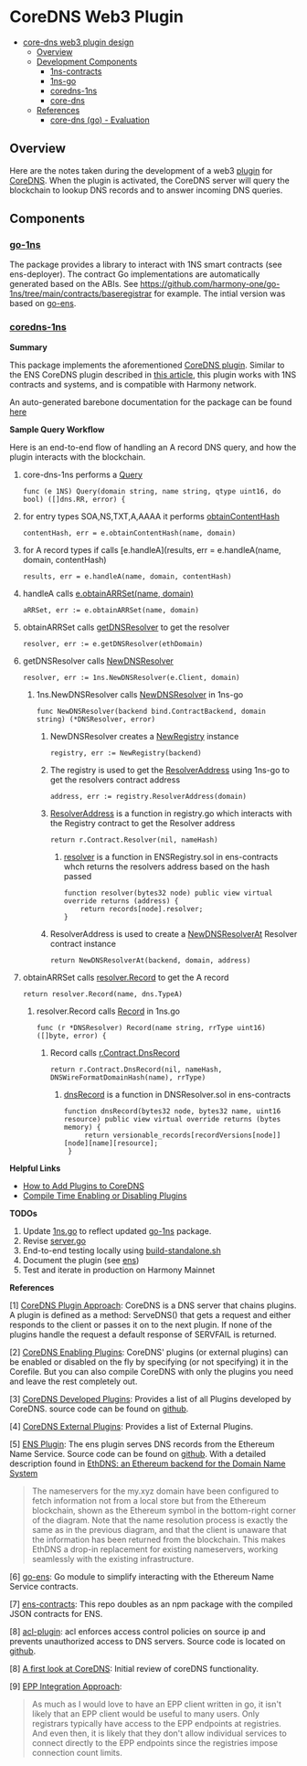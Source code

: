 # CoreDNS Web3 Plugin

- [core-dns web3 plugin design](#core-dns-web3-plugin-design)
  - [Overview](#overview)
  - [Development Components](#development-components)
    - [1ns-contracts](#1ns-contracts)
    - [1ns-go](#1ns-go)
    - [coredns-1ns](#coredns-1ns)
    - [core-dns](#core-dns)
  - [References](#references)
    - [core-dns (go) - Evaluation](#core-dns-go---evaluation)

## Overview

Here are the notes taken during the development of a web3 [plugin](https://coredns.io/explugins/) for [CoreDNS](https://coredns.io/). When the plugin is activated, the CoreDNS server will query the blockchain to lookup DNS records and to answer incoming DNS queries.

## Components

### [go-1ns](https://github.com/harmony-one/go-1ns)

The package provides a library to interact with 1NS smart contracts (see ens-deployer). The contract Go implementations are automatically generated based on the ABIs. See <https://github.com/harmony-one/go-1ns/tree/main/contracts/baseregistrar> for example. The intial version was based on [go-ens](https://github.com/wealdtech/go-ens).

### [coredns-1ns](https://github.com/harmony-one/coredns-1ns)

**Summary**

This package implements the aforementioned [CoreDNS plugin](https://coredns.io/2016/12/19/writing-plugins-for-coredns/). Similar to the ENS CoreDNS plugin described in [this article](http://www.wealdtech.com/articles/ethdns-an-ethereum-backend-for-the-domain-name-system/), this plugin works with 1NS contracts and systems, and is compatible with Harmony network.

An auto-generated barebone documentation for the package can be found [here](/assets/go-1ns-docs.pdf)

**Sample Query Workflow**

Here is an end-to-end flow of handling an A record DNS query, and how the plugin interacts with the blockchain.

1. core-dns-1ns performs a [Query](https://github.com/harmony-one/coredns-1ns/blob/main/1ns.go#L66)

   `func (e 1NS) Query(domain string, name string, qtype uint16, do bool) ([]dns.RR, error) {`

2. for entry types SOA,NS,TXT,A,AAAA it performs [obtainContentHash](https://github.com/harmony-one/coredns-1ns/blob/main/1ns.go#L80)

    `contentHash, err = e.obtainContentHash(name, domain)`

3. for A record types if calls [e.handleA](results, err = e.handleA(name, domain, contentHash)

   `results, err = e.handleA(name, domain, contentHash)`

4. handleA calls [e.obtainARRSet(name, domain)](https://github.com/harmony-one/coredns-1ns/blob/main/1ns.go#L224)

   `aRRSet, err := e.obtainARRSet(name, domain)`

5. obtainARRSet calls [getDNSResolver](https://github.com/harmony-one/coredns-1ns/blob/main/1ns.go#L310) to get the resolver

   `resolver, err := e.getDNSResolver(ethDomain)`

6. getDNSResolver calls [NewDNSResolver](https://github.com/harmony-one/coredns-1ns/blob/main/1ns.go#L368)

   `resolver, err := 1ns.NewDNSResolver(e.Client, domain)`

   1. 1ns.NewDNSResolver calls [NewDNSResolver](https://github.com/harmony-one/go-1ns/blob/main/dnsresolver.go#L38) in 1ns-go

      `func NewDNSResolver(backend bind.ContractBackend, domain string) (*DNSResolver, error)`

      1. NewDNSResolver creates a [NewRegistry](https://github.com/harmony-one/go-1ns/blob/main/dnsresolver.go#L39) instance

            `registry, err := NewRegistry(backend)`

      2. The registry is used to get the [ResolverAddress](https://github.com/harmony-one/go-1ns/blob/main/dnsresolver.go#L43) using 1ns-go to get the resolvers contract address

            `address, err := registry.ResolverAddress(domain)`

      3. [ResolverAddress](https://github.com/harmony-one/go-1ns/blob/main/registry.go#L69) is a function in registry.go which interacts with the Registry contract to get the Resolver address

            `return r.Contract.Resolver(nil, nameHash)`

            1. [resolver](https://github.com/ensdomains/ens-contracts/blob/master/contracts/registry/ENSRegistry.sol#L170) is a function in ENSRegistry.sol in ens-contracts whch returns the resolvers address based on the hash passed

                ```
                function resolver(bytes32 node) public view virtual override returns (address) {
                    return records[node].resolver;
                }
                ```

      4. ResolverAddress is used to create a [NewDNSResolverAt](https://github.com/harmony-one/go-1ns/blob/main/dnsresolver.go#L48) Resolver contract instance

            `return NewDNSResolverAt(backend, domain, address)`

7. obtainARRSet calls [resolver.Record](https://github.com/harmony-one/coredns-1ns/blob/main/1ns.go#L315) to get the A record

      `return resolver.Record(name, dns.TypeA)`

      1. resolver.Record calls [Record](https://github.com/harmony-one/go-1ns/blob/main/dnsresolver.go#L76) in 1ns.go

            `func (r *DNSResolver) Record(name string, rrType uint16) ([]byte, error) {`

         1. Record calls [r.Contract.DnsRecord](https://github.com/harmony-one/go-1ns/blob/main/dnsresolver.go#L81)

            `return r.Contract.DnsRecord(nil, nameHash, DNSWireFormatDomainHash(name), rrType)`

            1. [dnsRecord](https://github.com/ensdomains/ens-contracts/blob/master/contracts/resolvers/profiles/DNSResolver.sol#L117) is a function in DNSResolver.sol in ens-contracts

               ```
               function dnsRecord(bytes32 node, bytes32 name, uint16 resource) public view virtual override returns (bytes memory) {
                    return versionable_records[recordVersions[node]][node][name][resource];
                }
                ```

**Helpful Links**

- [How to Add Plugins to CoreDNS](https://coredns.io/2017/03/01/how-to-add-plugins-to-coredns/)
- [Compile Time Enabling or Disabling Plugins](https://coredns.io/2017/07/25/compile-time-enabling-or-disabling-plugins/)

**TODOs**

1. Update [1ns.go](https://github.com/harmony-one/coredns-1ns/blob/main/1ns.go) to reflect updated [go-1ns](#go-1ns) package.
2. Revise [server.go](https://github.com/harmony-one/coredns-1ns/blob/main/server.go)
3. End-to-end testing locally using [build-standalone.sh](https://github.com/harmony-one/coredns-1ns/blob/main/build-standalone.sh)
4. Document the plugin (see [ens](https://coredns.io/explugins/ens/))
5. Test and iterate in production on Harmony Mainnet

**References**

<a name="cd1">[1]</a>  [CoreDNS Plugin Approach](https://coredns.io/2017/03/01/how-to-add-plugins-to-coredns/): CoreDNS is a DNS server that chains plugins. A plugin is defined as a method: ServeDNS() that gets a request and either responds to the client or passes it on to the next plugin. If none of the plugins handle the request a default response of SERVFAIL is returned.

<a name="cd2">[2]</a>  [CoreDNS Enabling Plugins](https://coredns.io/2017/07/25/compile-time-enabling-or-disabling-plugins/): CoreDNS' plugins (or external plugins) can be enabled or disabled on the fly by specifying (or not specifying) it in the Corefile. But you can also compile CoreDNS with only the plugins you need and leave the rest completely out.

<a name="cd3">[3]</a>  [CoreDNS Developed Plugins](https://coredns.io/plugins/): Provides a list of all Plugins developed by CoreDNS. source code can be found on [github](https://github.com/coredns/coredns/tree/master/plugin).

<a name="cd4">[4]</a>  [CoreDNS External Plugins](https://coredns.io/explugins/): Provides a list of External Plugins.

<a name="cd5">[5]</a>  [ENS Plugin](https://coredns.io/explugins/ens/): The ens plugin serves DNS records from the Ethereum Name Service. Source code can be found on [github](https://github.com/wealdtech/coredns-ens). With a detailed description found in [EthDNS: an Ethereum backend for the Domain Name System](http://www.wealdtech.com/articles/ethdns-an-ethereum-backend-for-the-domain-name-system/)

> The nameservers for the my.xyz domain have been configured to fetch information not from a local store but from the Ethereum blockchain, shown as the Ethereum symbol in the bottom-right corner of the diagram. Note that the name resolution process is exactly the same as in the previous diagram, and that the client is unaware that the information has been returned from the blockchain. This makes EthDNS a drop-in replacement for existing nameservers, working seamlessly with the existing infrastructure.

<a name="cd6">[6]</a> [go-ens](https://github.com/wealdtech/go-ens): Go module to simplify interacting with the Ethereum Name Service contracts.

<a name="cd7">[7]</a> [ens-contracts](https://github.com/ensdomains/ens-contracts): This repo doubles as an npm package with the compiled JSON contracts for ENS.

<a name="cd8">[8]</a> [acl-plugin](https://coredns.io/plugins/acl/): acl enforces access control policies on source ip and prevents unauthorized access to DNS servers. Source code is located on [github](https://github.com/coredns/coredns/tree/master/plugin/acl).

<a name="cd9">[8]</a>  [A first look at CoreDNS](https://jpmens.net/2017/09/09/coredns/): Initial review of coreDNS functionality.

<a name="cd10">[9]</a>  [EPP Integration Approach](https://github.com/coredns/coredns/issues/131):
> As much as I would love to have an EPP client written in go, it isn't likely that an EPP client would be useful to many users. Only registrars typically have access to the EPP endpoints at registries. And even then, it is likely that they don't allow individual services to connect directly to the EPP endpoints since the registries impose connection count limits.
